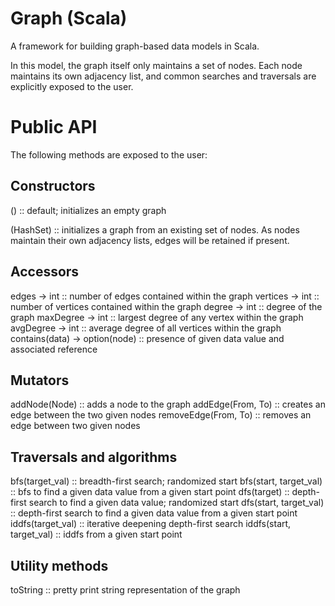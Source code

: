 Graph (Scala)
====
A framework for building graph-based data models in Scala.

In this model, the graph itself only maintains a set of nodes. Each node maintains its own adjacency list, and
common searches and traversals are explicitly exposed to the user.

Public API
====

The following methods are exposed to the user:

Constructors
--
() :: default; initializes an empty graph

(HashSet) :: initializes a graph from an existing set of nodes. As nodes maintain their own adjacency lists, edges 
will be retained if present.

Accessors
--
edges -> int :: number of edges contained within the graph
vertices -> int :: number of vertices contained within the graph
degree -> int :: degree of the graph
maxDegree -> int :: largest degree of any vertex within the graph
avgDegree -> int :: average degree of all vertices within the graph
contains(data) ->  option(node) :: presence of given data value and associated reference  

Mutators
--
addNode(Node) :: adds a node to the graph
addEdge(From, To) :: creates an edge between the two given nodes
removeEdge(From, To) :: removes an edge between two given nodes

Traversals and algorithms
--
bfs(target_val) :: breadth-first search; randomized start
bfs(start, target_val) :: bfs to find a given data value from a given start point
dfs(target) :: depth-first search to find a given data value; randomized start
dfs(start, target_val) :: depth-first search to find a given data value from a given start point
iddfs(target_val) :: iterative deepening depth-first search
iddfs(start, target_val) :: iddfs from a given start point

Utility methods
--
toString :: pretty print string representation of the graph
